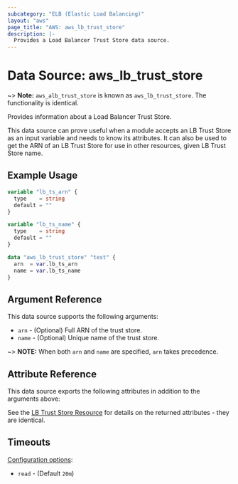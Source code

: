 ```yaml
---
subcategory: "ELB (Elastic Load Balancing)"
layout: "aws"
page_title: "AWS: aws_lb_trust_store"
description: |-
  Provides a Load Balancer Trust Store data source.
---
```


# Data Source: aws_lb_trust_store

~> **Note:** `aws_alb_trust_store` is known as `aws_lb_trust_store`. The functionality is identical.

Provides information about a Load Balancer Trust Store.

This data source can prove useful when a module accepts an LB Trust Store as an
input variable and needs to know its attributes. It can also be used to get the ARN of
an LB Trust Store for use in other resources, given LB Trust Store name.

## Example Usage

```terraform
variable "lb_ts_arn" {
  type    = string
  default = ""
}

variable "lb_ts_name" {
  type    = string
  default = ""
}

data "aws_lb_trust_store" "test" {
  arn  = var.lb_ts_arn
  name = var.lb_ts_name
}
```

## Argument Reference

This data source supports the following arguments:

* `arn` - (Optional) Full ARN of the trust store.
* `name` - (Optional) Unique name of the trust store.

~> **NOTE:** When both `arn` and `name` are specified, `arn` takes precedence.

## Attribute Reference

This data source exports the following attributes in addition to the arguments above:

See the [LB Trust Store Resource](/docs/providers/aws/r/lb_trust_store.html) for details
on the returned attributes - they are identical.

## Timeouts

[Configuration options](https://developer.hashicorp.com/terraform/language/resources/syntax#operation-timeouts):

- `read` - (Default `20m`)
